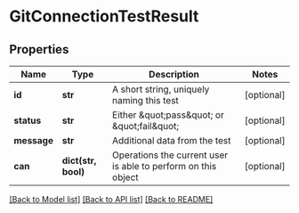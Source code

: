 # GitConnectionTestResult

## Properties
Name | Type | Description | Notes
------------ | ------------- | ------------- | -------------
**id** | **str** | A short string, uniquely naming this test | [optional] 
**status** | **str** | Either \&quot;pass\&quot; or \&quot;fail\&quot; | [optional] 
**message** | **str** | Additional data from the test | [optional] 
**can** | **dict(str, bool)** | Operations the current user is able to perform on this object | [optional] 

[[Back to Model list]](../README.md#documentation-for-models) [[Back to API list]](../README.md#documentation-for-api-endpoints) [[Back to README]](../README.md)


